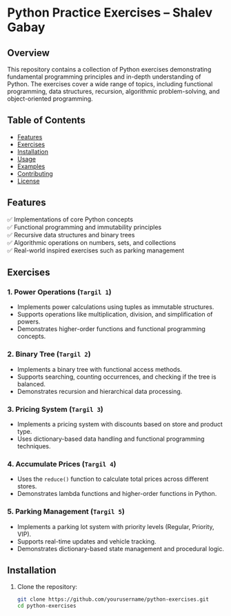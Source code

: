 # Python Practice Exercises – Shalev Gabay  

## Overview  
This repository contains a collection of Python exercises demonstrating fundamental programming principles and in-depth understanding of Python. The exercises cover a wide range of topics, including functional programming, data structures, recursion, algorithmic problem-solving, and object-oriented programming.  

## Table of Contents  
- [Features](#features)  
- [Exercises](#exercises)  
- [Installation](#installation)  
- [Usage](#usage)  
- [Examples](#examples)  
- [Contributing](#contributing)  
- [License](#license)  

## Features  
✅ Implementations of core Python concepts  
✅ Functional programming and immutability principles  
✅ Recursive data structures and binary trees  
✅ Algorithmic operations on numbers, sets, and collections  
✅ Real-world inspired exercises such as parking management  

## Exercises  

### **1. Power Operations (`Targil 1`)**  
- Implements power calculations using tuples as immutable structures.  
- Supports operations like multiplication, division, and simplification of powers.  
- Demonstrates higher-order functions and functional programming concepts.  

### **2. Binary Tree (`Targil 2`)**  
- Implements a binary tree with functional access methods.  
- Supports searching, counting occurrences, and checking if the tree is balanced.  
- Demonstrates recursion and hierarchical data processing.  

### **3. Pricing System (`Targil 3`)**  
- Implements a pricing system with discounts based on store and product type.  
- Uses dictionary-based data handling and functional programming techniques.  

### **4. Accumulate Prices (`Targil 4`)**  
- Uses the `reduce()` function to calculate total prices across different stores.  
- Demonstrates lambda functions and higher-order functions in Python.  

### **5. Parking Management (`Targil 5`)**  
- Implements a parking lot system with priority levels (Regular, Priority, VIP).  
- Supports real-time updates and vehicle tracking.  
- Demonstrates dictionary-based state management and procedural logic.  

## Installation  
1. Clone the repository:  
   ```sh
   git clone https://github.com/yourusername/python-exercises.git
   cd python-exercises
